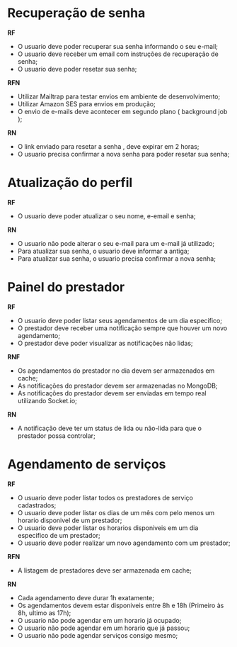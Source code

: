 # Recuperação de senha

**RF**

- O usuario deve poder recuperar sua senha informando o seu e-mail;
- O usuario deve receber um email com instruções de recuperação de senha;
- O usuario deve poder resetar sua senha;

**RFN**

- Utilizar Mailtrap para testar envios em ambiente de desenvolvimento;
- Utilizar Amazon SES para envios em produção;
- O envio de e-mails deve acontecer em segundo plano ( background job );

**RN**

- O link enviado para resetar a senha , deve expirar em 2 horas;
- O usuario precisa confirmar a nova senha para poder resetar sua senha;

# Atualização do perfil

**RF**

- O usuario deve poder atualizar o seu nome, e-email e senha;

**RN**

- O usuario não pode alterar o seu e-mail para um e-mail já utilizado;
- Para atualizar sua senha, o usuario deve informar a antiga;
- Para atualizar sua senha, o usuario precisa confirmar a nova senha;

# Painel do prestador

**RF**

- O usuario deve poder listar seus agendamentos de um dia específico;
- O prestador deve receber uma notificação sempre que houver um novo agendamento;
- O prestador deve poder visualizar as notificações não lidas;


**RNF**

- Os agendamentos do prestador no dia devem ser armazenados em cache;
- As notificações do prestador devem ser armazenadas no MongoDB;
- As notificações do prestador devem ser enviadas em tempo real utilizando Socket.io;

**RN**

- A notificação deve ter um status de lida ou não-lida para que o prestador possa controlar;

# Agendamento de serviços

**RF**

- O usuario deve poder listar todos os prestadores de serviço cadastrados;
- O usuario deve poder listar os dias de um mês com pelo menos um horario disponivel de um prestador;
- O usuario deve poder listar os horarios disponiveis em um dia especifico de um prestador;
- O usuario deve poder realizar um novo agendamento com um prestador;

**RFN**

- A listagem de prestadores deve ser armazenada em cache;

**RN**

- Cada agendamento deve durar 1h exatamente;
- Os agendamentos devem estar disponiveis entre 8h e 18h (Primeiro às 8h, ultimo as 17h);
- O usuario não pode agendar em um horario já ocupado;
- O usuario não pode agendar em um horario que já passou;
- O usuario não pode agendar serviços consigo mesmo;
